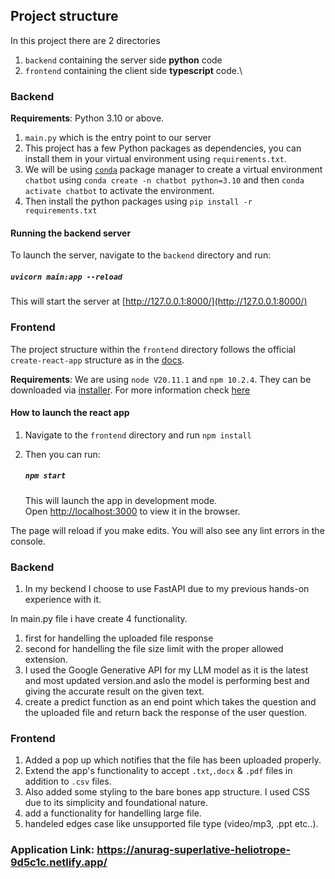## Project structure

In this project there are  2 directories

1. `backend` containing the server side **python** code
2. `frontend` containing the client side **typescript** code.\


### Backend

**Requirements**: Python 3.10 or above.

1. `main.py` which is the entry point to our server
2. This project has a few Python packages as dependencies, you can install them in your virtual environment using `requirements.txt`.
3. We will be using [`conda`](https://docs.conda.io/projects/conda/en/stable/) package manager to create a virtual environment `chatbot` using `conda create -n chatbot python=3.10` and then `conda activate chatbot` to activate the environment.
4. Then install the python packages using `pip install -r requirements.txt`

#### Running the backend server

To launch the server, navigate to the `backend` directory and run:

##### `uvicorn main:app --reload`

This will start the server at [http://127.0.0.1:8000/](http://127.0.0.1:8000/)

### Frontend

The project structure within the `frontend` directory follows the official `create-react-app` structure as in the [docs](https://create-react-app.dev/docs/folder-structure).

**Requirements**: We are using `node V20.11.1` and `npm 10.2.4`. They can be downloaded via [installer](https://nodejs.org/en). For more information check [here](https://docs.npmjs.com/downloading-and-installing-node-js-and-npm)

#### How to launch the react app

1. Navigate to the `frontend` directory and run `npm install`
2. Then you can run:

   ##### `npm start`

   This will launch the app in development mode.\
   Open [http://localhost:3000](http://localhost:3000) to view it in the browser.

The page will reload if you make edits. You will also see any lint errors in the console.


### Backend

1. In my beckend I choose to use FastAPI due to my previous hands-on experience with it.

In main.py file i have create 4 functionality.
 1. first for handelling the uploaded file response 
 2. second for handelling the file size limit  with the proper allowed extension.
 3. I used the Google Generative API for my LLM model as it is the latest and most updated version.and aslo the model is performing best  and giving the accurate result on the given text.
 4. create a predict function as an end point which takes the question and the uploaded file and return back the response of the user question. 



### Frontend

1. Added a pop up which notifies that the file has been uploaded properly.
2. Extend the app's functionality to accept `.txt`,`.docx` & `.pdf` files in addition to `.csv` files.
3. Also added  some styling to the bare bones app structure. I used CSS due to its simplicity and foundational nature.
4. add a functionality for handelling large file.
5. handeled edges  case like unsupported file type (video/mp3, .ppt etc..).

### Application Link: https://anurag-superlative-heliotrope-9d5c1c.netlify.app/
